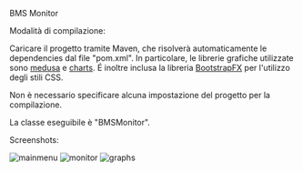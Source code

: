 BMS Monitor

Modalità di compilazione:

Caricare il progetto tramite Maven, che risolverà automaticamente le dependencies dal file "pom.xml".
In particolare, le librerie grafiche utilizzate sono [medusa](https://github.com/HanSolo/medusa) e [charts](https://github.com/HanSolo/charts).
É inoltre inclusa la libreria [BootstrapFX](https://github.com/kordamp/bootstrapfx) per l'utilizzo degli stili CSS.

Non è necessario specificare alcuna impostazione del progetto per la compilazione.

La classe eseguibile è "BMSMonitor".

Screenshots:

![mainmenu](https://user-images.githubusercontent.com/64152437/219877849-3e90a8bc-b6be-4253-8a1e-4cc41dc94c3e.png)
![monitor](https://user-images.githubusercontent.com/64152437/219877865-0a5b05f5-ba7a-49f0-add2-4b353d588670.png)
![graphs](https://user-images.githubusercontent.com/64152437/219877868-f205c210-ef24-444c-9583-3fe93cfe2b93.png)
